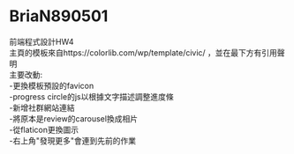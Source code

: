 # BriaN890501
前端程式設計HW4\
主頁的模板來自https://colorlib.com/wp/template/civic/ ，並在最下方有引用聲明\
主要改動:\
-更換模板預設的favicon\
-progress circle的js以根據文字描述調整進度條\
-新增社群網站連結\
-將原本是review的carousel換成相片\
-從flaticon更換圖示\
-右上角"發現更多"會連到先前的作業
